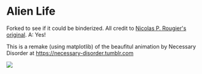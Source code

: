 
# Alien Life

Forked to see if it could be binderized. All credit to [Nicolas P. Rougier's original](https://github.com/rougier/alien-life). A: Yes!

This is a remake (using matplotlib) of the beaufitul animation by Necessary
Disorder at https://necessary-disorder.tumblr.com

![](alien-life.gif)
